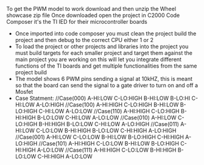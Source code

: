 To get the PWM model to work download and then unzip the Wheel showcase zip file
Once downloaded open the project in C2000 Code Composer it's the TI IED for their microcontroller boards 
- Once imported into code composer you must clean the project build the project and then debug to the correct CPU either 1 or 2
- To load the project or other projects and libraries into the project you must build targets for each smaller project and target them against the main project you are working on this will let you integrate different functions of the TI boards and get multiple functionalities from the same project build
- The model shows 6 PWM pins sending a signal at 10kHZ, this is meant so that the board can send the signal to a gate driver to turn on and off a Mosfet
- Case Statment:
//Case(000)
  A-HI:LOW
  C-LO:HIGH
  B-HI:LOW
  B-LO:HI
  C-HI:LOW
  A-LO:HIGH
//Case(100)
  A-HI:HIGH
  C-LO:HIGH
  B-HI:LOW
  B-LO:HIGH
  C-HI:LOW
  A-LO:LOW
//Case(110)
  A-HI:HIGH
  C-LO:HIGH
  B-HI:HIGH
  B-LO:LOW
  C-HI:LOW
  A-LO:LOW
//Case(010)
  A-HI:LOW
  C-LO:HIGH
  B-HI:HIGH
  B-LO:LOW
  C-HI:LOW
  A-LO:HIGH
//Case(011)
  A-HI:LOW
  C-LO:LOW
  B-HI:HIGH
  B-LO:LOW
  C-HI:HIGH
  A-LO:HIGH
//Case(001)
  A-HI:LOW
  C-LO:LOW
  B-HI:LOW
  B-LO:HIGH
  C-HI:HIGH
  A-LO:HIGH
//Case(101)
  A-HI:HIGH
  C-LO:LOW
  B-HI:LOW
  B-LO:HIGH
  C-HI:HIGH
  A-LO:LOW
//Case(111)
  A-HI:HIGH
  C-LO:LOW
  B-HI:HIGH
  B-LO:LOW
  C-HI:HIGH
  A-LO:LOW
